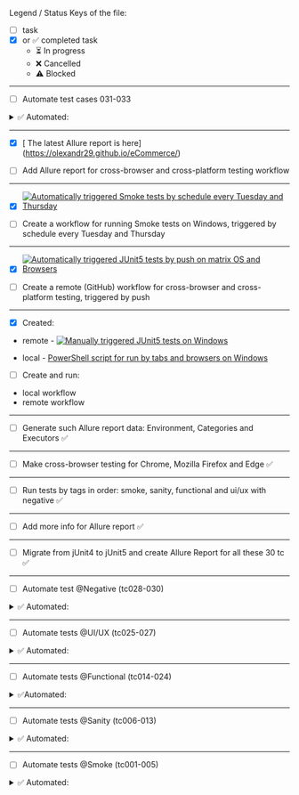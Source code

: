 Legend / Status Keys of the file:
- [ ]  task
- [x] or ✅ completed task 
  - ⏳  In progress
  - ❌ Cancelled
  - ⚠️ Blocked
___

- [ ] Automate test cases 031-033
<details>
<summary>✅ Automated:</summary>
TC-031: Cart state persists after logout
- Preconditions: Logged in as standard_user
- Steps:
1. Add item to cart
2. Logout
3. Login again with credentials from Preconditions
- Expected Result: Cart should retain previously added items (cart is persisted across sessions)
 
TC-032: Add item, go to cart, then back, remove from inventory
- Preconditions: Logged in
- Steps:
1. Add item to cart
2. Go to cart → Back to inventory
3. Click "Remove"
- Expected: Cart badge disappears, cart updated

TC-033: Checkout with empty cart - 🐞 **Bug is found**
- Preconditions: Logged in, cart is empty
- Steps:
1. Navigate to cart
2. Click "Checkout"
- Expected: User stays on cart page, no progress possible
</details>

___

- [x] [ The latest Allure report is here] (https://olexandr29.github.io/eCommerce/)

- [ ] Add Allure report for cross-browser and cross-platform testing workflow
---
- [x] [![Automatically triggered Smoke tests by schedule every Tuesday and Thursday](https://github.com/Olexandr29/Automation/actions/workflows/auto-triggered-tests-by-schedule.yml/badge.svg)](https://github.com/Olexandr29/Automation/actions/workflows/auto-triggered-tests-by-schedule.yml)

- [ ] Create a workflow for running Smoke tests on Windows, triggered by schedule every Tuesday and Thursday
---
- [x] [![Automatically triggered JUnit5 tests by push on matrix OS and Browsers](https://github.com/Olexandr29/Automation/actions/workflows/auto-triggered-tests-by-push-on-matrix-os-browser.yml/badge.svg)](https://github.com/Olexandr29/Automation/actions/workflows/auto-triggered-tests-by-push-on-matrix-os-browser.yml)

- [ ] Create a remote (GitHub) workflow for cross-browser and cross-platform testing, triggered by push
---
- [x] Created: 
- remote - [![Manually triggered JUnit5 tests on Windows](https://github.com/Olexandr29/Automation/actions/workflows/manually-triggered-run-tests-on-windows.yml/badge.svg)](https://github.com/Olexandr29/Automation/actions/workflows/manually-triggered-run-tests-on-windows.yml)

- local - [PowerShell script for run by tabs and browsers on Windows](https://github.com/Olexandr29/eCommerce/blob/main/autorun-by-tags-and-browser-and-generate-allure-report-with-history.ps1)


- [ ] Create and run:
- local workflow
- remote workflow
___

- [ ] Generate such Allure report data: Environment, Categories and Executors ✅
___
- [ ] Make cross-browser testing for Chrome, Mozilla Firefox and Edge ✅
___
- [ ] Run tests by tags in order: smoke, sanity, functional and ui/ux with negative ✅
___
- [ ] Add more info for Allure report ✅
___
- [ ] Migrate from jUnit4 to jUnit5 and create Allure Report
for all these 30 tc ✅
___
- [ ] Automate test @Negative (tc028-030)
<details>
<summary>
✅ Automated:
</summary>

TC-028: Entering SQL Injection in Username
- Preconditions: User is on the login page: https://www.saucedemo.com/
- Steps:
1. Enter admin' OR '1'='1 into the Username field
2. Enter any password
3. Click the Login button
- Expected Result: Login is rejected, and an error message is shown

TC-029: Long Value in Username Field
- Preconditions: User is on the login page
- Steps:
1. Enter a string of 500 characters (e.g., "a" × 500) into the Username field
2. Enter any password
3. Click the Login button
- Expected Result: Login fails, either due to an error message or input being truncated

TC-030: Login with Leading/Trailing Spaces in Username
- Preconditions: User is on the login page
- Steps: 
1. Enter standard_user (with spaces before and after) in the Username field
2. Enter the correct password
3. Click the Login button
- Expected Result: Login fails because the spaces are treated as part of the username
</details>

___
- [ ] Automate tests @UI/UX (tc025-027)
<details>
<summary>
✅ Automated:
</summary>

TC-025: Logo and header visibility
- Preconditions: User is logged in as standard_user, on /inventory.html
- Step: 1. Observe top of the page
- Expected Result: Logo + "Products" heading visible

TC-026: Browser window resizing
- Preconditions: User is logged in as standard_user, on /inventory.html
- Step: 1. Resize browser window (e.g. shrink, expand)
- Expected Result: Layout adjusts responsively, no broken layout

TC-027: Button state change on interaction
- Preconditions: User is logged in as standard_user, on /inventory.html
- Steps:
1. Click “Add to cart”
2. Observe button changes
3. Click “Remove”
- Expected Result: Button text/color changes appropriately at each step
</details>

___
- [ ] Automate tests @Functional (tc014-024)
<details>
<summary>✅Automated:
</summary>

*Products Page*
<br>TC-014: Sort products by price (low to high)
- Preconditions: User is logged in as standard_user, on /inventory.html
- Step: 1. Select "Price (low to high)"
- Expected Result: Items sorted correctly from cheapest to most expensive

TC-015: Sort products by name (Z to A)
- Preconditions: User is logged in as standard_user, on /inventory.html
- Step: 1. Select "Name (Z to A)"
- Expected Result: Items sorted in reverse alphabetical order

TC-016: Product details view
- Preconditions: User is logged in as standard_user, on /inventory.html
- Step: 1. Click on product name
- Expected Result: New page shows full info: image, name, description, price

___
*Cart Functionality*
<br>TC-017: Add multiple items to cart
- Preconditions: User is logged in as standard_user, on /inventory.html
- Step: 1. Add 3 different products
- Expected Result: Cart badge shows "3"

TC-018: Remove one item from cart
- Preconditions: Logged in as standard_user, 3 items already added
- Steps:
1. Navigate to cart
2. Click "Remove" for one item
- Expected Result: Badge shows "2", only 2 items remain

TC-019: Cart state persists across navigation
- Preconditions: Logged in as standard_user, 1 item added to cart
- Step: 1. Navigate to another page (e.g. product detail) and return
- Expected Result: Cart badge is preserved, item still in cart

___
*Checkout Flow*
<br>TC-020: Full purchase flow
- Preconditions: Logged in as standard_user, on /inventory.html
- Step: 1. Add product → Go to cart → Checkout → Fill info → Finish
- Expected Result: Confirmation page with "Thank you for your order!"

TC-021: Checkout form validation
- Preconditions: Logged in as standard_user, in checkout step one
- Steps:
1. Leave fields empty
2. Click Continue
- Expected Result: Error like "First Name is required"

TC-022: Total price with tax is calculated correctly
- Preconditions: Logged in, 2+ known items added, in checkout overview
- Step: 1. Observe item prices, subtotal, tax, and total
- Expected Result: Subtotal + Tax = Total (matches UI values)

___
*Navigation*
<br>TC-023: Back from product detail to product list
- Preconditions: Logged in as standard_user, on product detail page
- Step: 1. Click “Back to products”
- Expected Result: Return to /inventory.html

TC-024: Use browser back button from product detail
- Preconditions: Logged in as standard_user, on product detail page
- Steps 1. Press browser back
- Expected Result: Returns to /inventory.html
</details>

___
- [ ] Automate tests @Sanity (tc006-013)  
<details>
<summary>✅ Automated:</summary>

TC-006: Successful login as performance_glitch_user
- Preconditions: The website saucedemo.com is open
- Steps:
1. Enter performance_glitch_user in the Username field.
2. Enter secret_sauce in the Password field.
3. Click the Login button.
- Expected Result:
The user is redirected to the products page (/inventory.html) with the heading "Products".

TC-007: Unsuccessful login with empty fields
- Preconditions: The website saucedemo.com is open
- Steps:
1. Leave both Username and Password fields empty.
2. Click the Login button.
- Expected Result:
An error message "Username is required" is displayed.

TC-008: Unsuccessful login with non-existent user
- Preconditions: The website saucedemo.com is open
- Steps:
1. Enter fake_user in the Username field.
2. Enter fake_password in the Password field.
3. Click the Login button.
- Expected Result:
An error message "Username and password do not match any user" is displayed.

TC-009: Navigate to the cart page
- Preconditions: The user is logged in as standard_user
- Step: 1. Click the shopping cart icon in the top-right corner.
- Expected Result:
The user is redirected to /cart.html and sees the contents of the cart.

TC-010: Remove item from the cart
- Preconditions: The user is logged in as standard_user and has added one item to the cart
- Step: 1. Click the "Remove" button next to the added item.
- Expected Result:
   The item is removed from the cart and the cart badge disappears.

TC-011: Proceed to checkout
- Preconditions: The user is logged in as standard_user and has at least one item in the cart
- Steps:
1. Navigate to the cart page.
2. Click the "Checkout" button.
- Expected Result:
The user is redirected to /checkout-step-one.html.

TC-012: Fill in user information at the checkout
- Preconditions: The user is on the /checkout-step-one.html page
- Steps:
1. Enter First Name, Last Name, and Zip/Postal Code.
2. Click the "Continue" button.
- Expected Result:
The user is redirected to /checkout-step-two.html.

TC-013: Cancel from the overview page
- Preconditions: The user is on the /checkout-step-two.html page
 - Step: 1. Click the "Cancel" button.
- Expected Result:
The user is redirected back to the inventory page (/inventory.html).
</details>

___

- [ ] Automate tests @Smoke (tc001-005)
<details><summary>✅ Automated:</summary>
TC-001: Successful login with valid credentials 

- Preconditions: The website saucedemo.com is open 
- Steps:
1. Enter standard_user in the Username field.
2. Enter secret_sauce in the Password field.
3. Click the Login button. 
- Expected Result:
The user is redirected to the products page (/inventory.html) with the heading "Products".

TC-002: Unsuccessful login with locked user
- Preconditions: The website saucedemo.com is open 
- Steps:
1. Enter locked_out_user in Username
2. Enter secret_sauce in Password
3. Click Login
- Expected Result: 
Error message "Sorry, this user has been locked out."

TC-003: Check presence of product list after login
- Preconditions: Login as standard_user
- Step: 1. Verify that multiple products are displayed
- Expected Result: Product list contains items with names and prices

TC-004: Logout from application
- Preconditions: Login as standard_user
- Steps:
1. Click the menu button
2. Click Logout
- Expected Result: 
User is redirected to login page

TC-005: Add item to cart and check badge
- Preconditions: Login as standard_user
- Steps: 
1. Click "Add to cart" for any item
2. Check the cart icon
- Expected Result: 
Cart icon shows badge with "1"
</details>